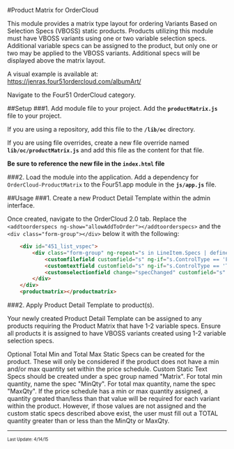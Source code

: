 #Product Matrix for OrderCloud 

This module provides a matrix type layout for ordering Variants Based on Selection Specs (VBOSS) static products. Products utilizing this module must have VBOSS variants using one or two variable selection specs. Additional variable specs can be assigned to the product, but only one or two may be applied to the VBOSS variants. Additional specs will be displayed above the matrix layout.

A visual example is available at: https://jenras.four51ordercloud.com/albumArt/

Navigate to the Four51 OrderCloud category. 

##Setup
###1. Add module file to your project.
Add the **`productMatrix.js`** file to your project.

If you are using a repository, add this file to the **`/lib/oc`** directory.

If you are using file overrides, create a new file override named **`lib/oc/productMatrix.js`** and add this file as the content for that file.

**Be sure to reference the new file in the `index.html` file**

###2. Load the module into the application.
Add a dependency for `OrderCloud-ProductMatrix` to the Four51.app module in the **`js/app.js`** file.

##Usage
###1. Create a new Product Detail Template within the admin interface.

Once created, navigate to the OrderCloud 2.0 tab. Replace the `<addtoorderspecs ng-show="allowAddToOrder"></addtoorderspecs>` and the `<div class="form-group"></div>` below it with the following:

```html
    <div id="451_list_vspec">
        <div class="form-group" ng-repeat="s in LineItem.Specs | definesvariant | onproperty:[{Property: 'CanSetForLineItem', Value: true}]">
            <customfilefield customfield="s" ng-if="s.ControlType == 'File'"></customfilefield>
            <customtextfield customfield="s" ng-if="s.ControlType == 'Text'"></customtextfield>
            <customselectionfield change="specChanged" customfield="s" ng-if="s.ControlType == 'Selection'"></customselectionfield>
        </div>
    </div>
    <productmatrix></productmatrix>
```

###2. Apply Product Detail Template to product(s).

Your newly created Product Detail Template can be assigned to any products requiring the Product Matrix that have 1-2 variable specs. Ensure all products it is assigned to have VBOSS variants created using 1-2 variable selection specs.

Optional Total Min and Total Max Static Specs can be created for the product. These will only be considered if the product does not have a min and/or max quantity set within the price schedule.
Custom Static Text Specs should be created under a spec group named "Matrix". For total min quantity, name the spec "MinQty". For total max quantity, name the spec "MaxQty".
If the price schedule has a min or max quantity assigned, a quantity greated than/less than that value will be required for each variant within the product. However, if those values are not assigned
and the custom static specs described above exist, the user must fill out a TOTAL quantity greater than or less than the MinQty or MaxQty.

---
<sub><sup>Last Update: 4/14/15</sup></sub>
